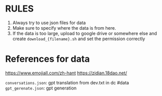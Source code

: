 # RULES

1.  Always try to use json files for data
2.  Make sure to specify where the data is from here.
3.  If the data is too large, upload to google drive or somewhere else and create `download_{filename}.sh` and set the permission correctly

# References for data
https://www.emojiall.com/zh-hant
https://zidian.18dao.net/

```conversations.json```: gpt translation from dev.txt in dc #data
```gpt_gerenate.json```: gpt generation
